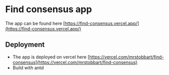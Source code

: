 # Find consensus app

The app can be found here [https://find-consensus.vercel.app/](https://find-consensus.vercel.app/)

## Deployment

* The app is deployed on vercel here [https://vercel.com/mrstobbart/find-consensus](https://vercel.com/mrstobbart/find-consensus)
* Build with antd

